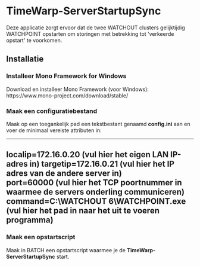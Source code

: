 # TimeWarp-ServerStartupSync

Deze applicatie zorgt ervoor dat de twee WATCHOUT clusters gelijktijdig WATCHPOINT opstarten
om storingen met betrekking tot 'verkeerde opstart' te voorkomen.

<h2>Installatie</h2>

<h3>Installeer Mono Framework for Windows</h3>
Download en installeer Mono Framework (voor Windows):
https://www.mono-project.com/download/stable/

<h3>Maak een configuratiebestand</h3>
Maak op een toegankelijk pad een tekstbestant genaamd <b>config.ini</b> aan en voer
de minimaal vereiste attributen in:<p>

---
localip=172.16.0.20 (vul hier het eigen LAN IP-adres in)
targetip=172.16.0.21 (vul hier het IP adres van de andere server in)<br>
port=60000 (vul hier het TCP poortnummer in waarmee de servers onderling communiceren)<br>
command=C:\WATCHOUT 6\WATCHPOINT.exe (vul hier het pad in naar het uit te voeren programma)<br>
---

<h3>Maak een opstartscript</h3>
Maak in BATCH een opstartscript waarmee je de <b>TimeWarp-ServerStartupSync</b> start.

